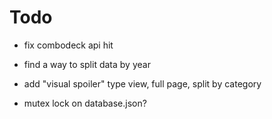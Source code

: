 # Todo

- fix combodeck api hit
- find a way to split data by year

- add "visual spoiler" type view, full page, split by category

- mutex lock on database.json?
